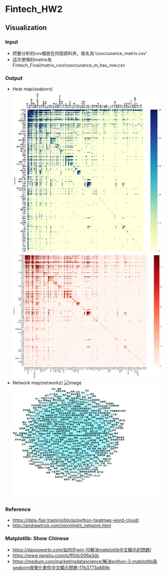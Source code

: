 # Fintech_HW2

## Visualization
### Input
* 把要分析的csv檔放在同個資料夾，取名為'cooccurance_matrix.csv'
* 這次使用的matrix為Fintech_Final/matrix_csv/cooccurance_m_has_row.csv
### Output
* Heat map(seaborn)
![image](https://github.com/BrandNewXP/Fintech_Final/blob/master/Final%20Visualization/Heatmap.png)
![image](https://github.com/BrandNewXP/Fintech_Final/blob/master/Final%20Visualization/Heatmap_1.png)
* Network map(networkz)
![image](https://github.com/BrandNewXP/Fintech_Final/blob/master/Final%20Visualization/Networkx.png)
![image](https://github.com/BrandNewXP/Fintech_Final/blob/master/Final%20Visualization/Network%20(Gephi).png)
### Reference
* https://data-flair.training/blogs/python-heatmap-word-cloud/
* http://andrewtrick.com/stormlight_network.html
### Matplotlib: Show Chinese
* https://daxpowerbi.com/如何在win-10解決matplotlib中文顯示的問題/
* https://www.jianshu.com/p/ff0dc006a3dc
* https://medium.com/marketingdatascience/解決python-3-matplotlib與seaborn視覺化套件中文顯示問題-f7b3773a889b
